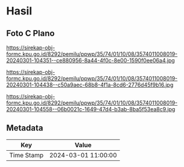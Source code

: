 # Hasil

## Foto C Plano

https://sirekap-obj-formc.kpu.go.id/8292/pemilu/ppwp/35/74/01/10/08/3574011008019-20240301-104351--ce880956-8a44-4f0c-8e00-1590f0ee06a4.jpg

https://sirekap-obj-formc.kpu.go.id/8292/pemilu/ppwp/35/74/01/10/08/3574011008019-20240301-104438--c50a9aec-68b8-4f1a-8cd6-2776d45f9b16.jpg

https://sirekap-obj-formc.kpu.go.id/8292/pemilu/ppwp/35/74/01/10/08/3574011008019-20240301-104558--06b0021c-1649-47d4-b3ab-8ba5f53ea8c9.jpg


## Metadata

| Key        | Value               |
| ---------- | ------------------- |
| Time Stamp | 2024-03-01 11:00:00 |



